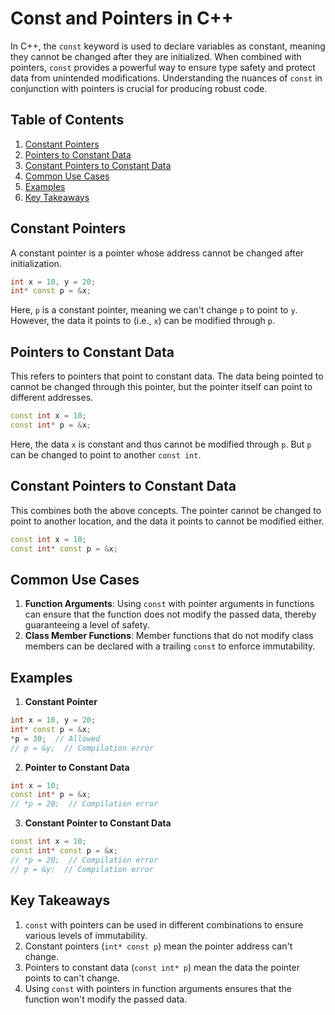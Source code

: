 
# Const and Pointers in C++

In C++, the `const` keyword is used to declare variables as constant, meaning they cannot be changed after they are initialized. When combined with pointers, `const` provides a powerful way to ensure type safety and protect data from unintended modifications. Understanding the nuances of `const` in conjunction with pointers is crucial for producing robust code.

## Table of Contents

1. [Constant Pointers](#constant-pointers)
2. [Pointers to Constant Data](#pointers-to-constant-data)
3. [Constant Pointers to Constant Data](#constant-pointers-to-constant-data)
4. [Common Use Cases](#common-use-cases)
5. [Examples](#examples)
6. [Key Takeaways](#key-takeaways)

## Constant Pointers

A constant pointer is a pointer whose address cannot be changed after initialization.

```cpp
int x = 10, y = 20;
int* const p = &x;
```

Here, `p` is a constant pointer, meaning we can't change `p` to point to `y`. However, the data it points to (i.e., `x`) can be modified through `p`.

## Pointers to Constant Data

This refers to pointers that point to constant data. The data being pointed to cannot be changed through this pointer, but the pointer itself can point to different addresses.

```cpp
const int x = 10;
const int* p = &x;
```

Here, the data `x` is constant and thus cannot be modified through `p`. But `p` can be changed to point to another `const int`.

## Constant Pointers to Constant Data

This combines both the above concepts. The pointer cannot be changed to point to another location, and the data it points to cannot be modified either.

```cpp
const int x = 10;
const int* const p = &x;
```

## Common Use Cases

1. **Function Arguments**: Using `const` with pointer arguments in functions can ensure that the function does not modify the passed data, thereby guaranteeing a level of safety.
2. **Class Member Functions**: Member functions that do not modify class members can be declared with a trailing `const` to enforce immutability.

## Examples

1. **Constant Pointer**

```cpp
int x = 10, y = 20;
int* const p = &x;
*p = 30;  // Allowed
// p = &y;  // Compilation error
```

2. **Pointer to Constant Data**

```cpp
int x = 10;
const int* p = &x;
// *p = 20;  // Compilation error
```

3. **Constant Pointer to Constant Data**

```cpp
const int x = 10;
const int* const p = &x;
// *p = 20;  // Compilation error
// p = &y;  // Compilation error
```

## Key Takeaways

1. `const` with pointers can be used in different combinations to ensure various levels of immutability.
2. Constant pointers (`int* const p`) mean the pointer address can't change.
3. Pointers to constant data (`const int* p`) mean the data the pointer points to can't change.
4. Using `const` with pointers in function arguments ensures that the function won't modify the passed data.

